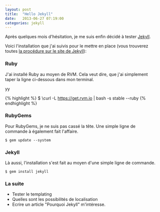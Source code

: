 ```yaml
---
layout: post
title:  "Hello Jekyll"
date:   2013-06-27 07:19:00
categories: jekyll
---
```


Après quelques mois d'hésitation, je me suis enfin décidé à tester [Jekyll](http://jekyllrb.com).<!--more-->

Voici l'installation que j'ai suivis pour le mettre en place (vous trouverez toutes [la procédure sur le site de Jekyll](http://jekyllrb.com/docs/installation/)):

### Ruby

J'ai installé Ruby au moyen de RVM. Cela veut dire, que j'ai simplement taper la ligne ci-dessous dans mon terminal.

yy

{% highlight %}
$ \curl -L https://get.rvm.io | bash -s stable --ruby
{% endhighlight %}

### RubyGems

Pour RubyGems, je ne suis pas cassé la tête. Une simple ligne de commande à également fait l'affaire.

	$ gem update --system

### Jekyll

Là aussi, l'installation s'est fait au moyen d'une simple ligne de commande.

	$ gem install jekyll

### La suite

- Tester le templating
- Quelles sont les possibilités de localisation
- Ecrire un article "Pourquoi Jekyll" m'intéresse.
